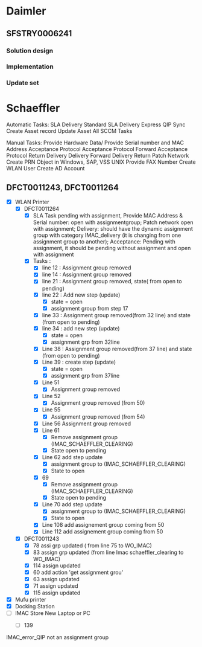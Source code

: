 # Daimler

## SFSTRY0006241

### Solution design

### Implementation

### Update set


# Schaeffler
Automatic Tasks:
SLA Delivery Standard
SLA Delivery Express
QIP Sync 
Create Asset record
Update Asset
All SCCM Tasks 

Manual Tasks: 
Provide Hardware Data/ Provide Serial number and MAC Address 
Acceptance Protocol
Acceptance Protocol Forward
Acceptance Protocol Return
Delivery 
Delivery Forward
Delivery Return
Patch Network
Create PRN Object in Windows, SAP, VSS UNIX
Provide FAX Number
Create WLAN User
Create AD Account
## DFCT0011243, DFCT0011264
- [x] WLAN Printer
	- [x] DFCT0011264
		- [x] SLA Task pending with assignment, Provide MAC Address & Serial number: open with assignmentgroup; Patch network open with assignment; Delivery: should have the dynamic assignment group with category IMAC_delivery (it is changing from one assignment group to another); Acceptance: Pending with assignment, it should be pending without assignment and open with assignment 
		- [x] Tasks : 
			- [x] line 12 : Assignment group removed
			- [x] line 14 : Assignment group removed
			- [x] line 21 : Assignment group removed, state( from open to pending)
			- [x] line 22 : Add new step (update)
				- [x] state = open
				- [x] assignment group from step 17
			- [x] line 33 : Assignment group removed(from 32 line) and state (from open to pending)
			- [x] line 34 : add new step (update)
				- [x] state = open
				- [x] assignment grp from 32line
			- [x] Line 38 : Assignment group removed(from 37 line) and state (from open to pending)
			- [x] Line 39 : create step (update)
				- [x] state = open
				- [x] assignment grp from 37line
			- [x] Line 51
				- [x] Assignment group removed
			- [x] Line 52
				- [x] Assignment group removed (from 50)
			- [x] Line 55
				- [x] Assignment group removed (from 54)
			- [x] Line 56 Assignment group removed
			- [x] Line 61 
				- [x] Remove assignment group (IMAC_SCHAEFFLER_CLEARING)
				- [x] State open to pending
			- [x] Line 62 add step update
				- [x] assignment group to (IMAC_SCHAEFFLER_CLEARING)
				- [x] State to open
			- [x] 69
				- [x] Remove assignment group (IMAC_SCHAEFFLER_CLEARING)
				- [x] State open to pending
			- [x] Line 70 add step update
				- [x] assignment group to (IMAC_SCHAEFFLER_CLEARING)
				- [x] State to open
			- [x] Line 108 add assignement group coming from 50
			- [x] Line 112 add assignement group coming from 50
	- [x] DFCT0011243
		- [x] 78 assi grp updated ( from line 75 to WO_IMAC)
		- [x] 83 assign grp updated (from line Imac schaeffler_clearing to WO_IMAC)
		- [x] 114 assign updated
		- [x] 60 add action 'get assignment grou'
		- [x] 63 assign updated
		- [x] 71 assign updated
		- [x] 115 assign updated
- [x] Mufu printer
- [x] Docking Station
- [ ] IMAC Store New Laptop or PC
	- [ ] 139


IMAC_error_QIP not an assignment group 